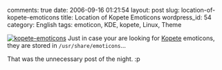 comments: true
date: 2006-09-16 01:21:54
layout: post
slug: location-of-kopete-emoticons
title: Location of Kopete Emoticons
wordpress_id: 54
category: English
tags: emoticon, KDE, kopete, Linux, Theme

[![kopete-emoticons](http://kevin.deldycke.com/wp-content/uploads/2006/09/kopete-emoticons-150x150.png)](http://kevin.deldycke.com/wp-content/uploads/2006/09/kopete-emoticons.png) Just in case your are looking for [Kopete](http://kopete.kde.org) emoticons, they are stored in `/usr/share/emoticons`...

That was the unnecessary post of the night. :p
